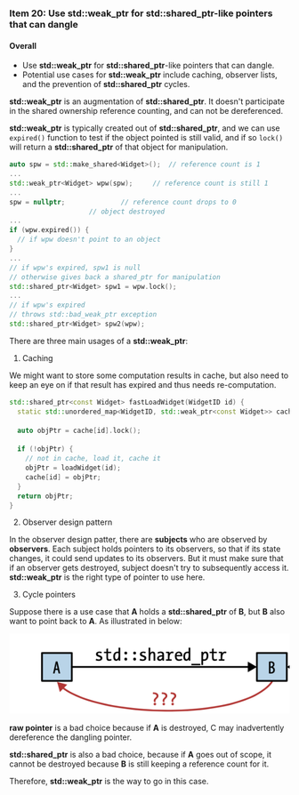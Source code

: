 ### Item 20: Use **std::weak_ptr** for **std::shared_ptr**-like pointers that can dangle 


#### Overall
- Use **std::weak_ptr** for **std::shared_ptr**-like pointers that can dangle.
- Potential use cases for **std::weak_ptr** include caching, observer lists, and the prevention of **std::shared_ptr** cycles.

**std::weak_ptr** is an augmentation of **std::shared_ptr**. It doesn't participate in the shared ownership reference counting, and can not be dereferenced.

**std::weak_ptr** is typically created out of **std::shared_ptr**, and we can use `expired()` function to test if the object pointed is still valid, and if so `lock()` will return a **std::shared_ptr** of that object for manipulation.

```CPP
auto spw = std::make_shared<Widget>();	// reference count is 1
...
std::weak_ptr<Widget> wpw(spw);		// reference count is still 1
...
spw = nullptr;				// reference count drops to 0
					// object destroyed
...
if (wpw.expired()) {
  // if wpw doesn't point to an object
}
...
// if wpw's expired, spw1 is null
// otherwise gives back a shared_ptr for manipulation
std::shared_ptr<Widget> spw1 = wpw.lock();
...
// if wpw's expired
// throws std::bad_weak_ptr exception
std::shared_ptr<Widget> spw2(wpw);
```

There are three main usages of a **std::weak_ptr**:

1. Caching

We might want to store some computation results in cache, but also need to keep an eye on if that result has expired and thus needs re-computation.

```CPP
std::shared_ptr<const Widget> fastLoadWidget(WidgetID id) {
  static std::unordered_map<WidgetID, std::weak_ptr<const Widget>> cache;

  auto objPtr = cache[id].lock();

  if (!objPtr) {	
    // not in cache, load it, cache it
    objPtr = loadWidget(id);
    cache[id] = objPtr;
  }
  return objPtr;
}
```

2. Observer design pattern

In the observer design patter, there are **subjects** who are observed by **observers**. Each subject holds pointers to its observers, so that if its state changes, it could send updates to its observers. But it must make sure that if an observer gets destroyed, subject doesn't try to subsequently access it. **std::weak_ptr** is the right type of pointer to use here.

3. Cycle pointers

Suppose there is a use case that **A** holds a **std::shared_ptr** of **B**, but **B** also want to point back to **A**. As illustrated in below:

![avatar](./cycle.png)

**raw pointer** is a bad choice because if **A** is destroyed, C may inadvertently dereference the dangling pointer.

**std::shared_ptr** is also a bad choice, because if **A** goes out of scope, it cannot be destroyed because **B** is still keeping a reference count for it.

Therefore, **std::weak_ptr** is the way to go in this case.